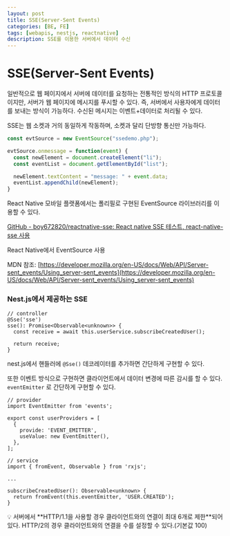 ```yaml
---
layout: post
title: SSE(Server-Sent Events)
categories: [BE, FE]
tags: [webapis, nestjs, reactnative]
description: SSE를 이용한 서버에서 데이터 수신
---
```


# SSE(Server-Sent Events)

일반적으로 웹 페이지에서 서버에 데이터를 요청하는 전통적인 방식의 HTTP 프로토콜이지만, 서버가 웹 페이지에 메시지를 푸시할 수 있다. 즉, 서버에서 사용자에게 데이터를 보내는 방식이 가능하다. 수신된 메시지는 이벤트+데이터로 처리될 수 있다.

SSE는 웹 소켓과 거의 동일하게 작동하며, 소켓과 달리 단방향 통신만 가능하다.

```jsx
const evtSource = new EventSource("ssedemo.php");

evtSource.onmessage = function(event) {
  const newElement = document.createElement("li");
  const eventList = document.getElementById("list");

  newElement.textContent = "message: " + event.data;
  eventList.appendChild(newElement);
}
```

React Native 모바일 플랫폼에서는 폴리필로 구현된 EventSource 라이브러리를 이용할 수 있다.

[GitHub - boy672820/reactnative-sse: React native SSE 테스트, react-native-sse 사용](https://github.com/boy672820/reactnative-sse)

React Native에서 EventSource 사용

MDN 참조: [https://developer.mozilla.org/en-US/docs/Web/API/Server-sent_events/Using_server-sent_events](https://developer.mozilla.org/en-US/docs/Web/API/Server-sent_events/Using_server-sent_events)

### Nest.js에서 제공하는 SSE

```tsx
// controller
@Sse('sse')
sse(): Promise<Observable<unknown>> {
  const receive = await this.userService.subscribeCreatedUser();

  return receive;
}
```

nest.js에서 핸들러에 `@Sse()` 데코레이터를 추가하면 간단하게 구현할 수 있다.

또한 이벤트 방식으로 구현하면 클라이언트에서 데이터 변경에 따른 감시를 할 수 있다. `eventEmitter` 로 간단하게 구현할 수 있다.

```tsx
// provider
import EventEmitter from 'events';

export const userProviders = [
  {
    provide: 'EVENT_EMITTER',
    useValue: new EventEmitter(),
  },
];
```

```tsx
// service
import { fromEvent, Observable } from 'rxjs';

...

subscribeCreatedUser(): Observable<unknown> {
  return fromEvent(this.eventEmitter, 'USER.CREATED');
}
```

<aside>
💡 서버에서 **HTTP/1.1을 사용할 경우 클라이언트와의 연결이 최대 6개로 제한**되어 있다. HTTP/2의 경우 클라이언트와의 연결을 수를 설정할 수 있다.(기본값 100)

</aside>